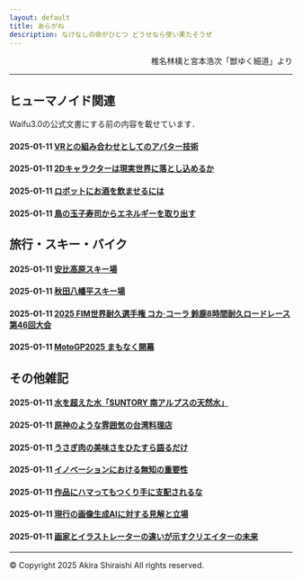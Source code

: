 ```yaml
---
layout: default
title: あらがね
description: なけなしの命がひとつ どうせなら使い果たそうぜ
---
```


<p style="text-align:right;">椎名林檎と宮本浩次「獣ゆく細道」より</p>

---

## **ヒューマノイド関連**
Waifu3.0の公式文書にする前の内容を載せています．
#### 2025-01-11 [VRとの組み合わせとしてのアバター技術](/sample)
#### 2025-01-11 [2Dキャラクターは現実世界に落とし込めるか](/sample)
#### 2025-01-11 [ロボットにお酒を飲ませるには](/sample)
#### 2025-01-11 [鳥の玉子寿司からエネルギーを取り出す](/sample)

## **旅行・スキー・バイク**
#### 2025-01-11 [安比高原スキー場](/sample)
#### 2025-01-11 [秋田八幡平スキー場](/sample)
#### 2025-01-11 [2025 FIM世界耐久選手権 コカ·コーラ 鈴鹿8時間耐久ロードレース 第46回大会](/sample)
#### 2025-01-11 [MotoGP2025 まもなく開幕](/sample)

## **その他雑記**
#### 2025-01-11 [水を超えた水「SUNTORY 南アルプスの天然水」](/sample)
#### 2025-01-11 [原神のような雰囲気の台湾料理店](/sample)
#### 2025-01-11 [うさぎ肉の美味さをひたすら語るだけ](/sample)
#### 2025-01-11 [イノベーションにおける無知の重要性](/sample)
#### 2025-01-11 [作品にハマってもつくり手に支配されるな](/sample)
#### 2025-01-11 [現行の画像生成AIに対する見解と立場](/sample)
#### 2025-01-11 [画家とイラストレーターの違いが示すクリエイターの未来](/sample)

--- 
© Copyright 2025 Akira Shiraishi All rights reserved.  